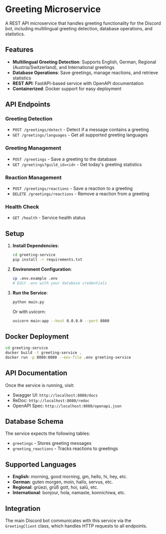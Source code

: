 # Greeting Microservice

A REST API microservice that handles greeting functionality for the Discord bot, including multilingual greeting detection, database operations, and statistics.

## Features

- **Multilingual Greeting Detection**: Supports English, German, Regional (Austria/Switzerland), and International greetings
- **Database Operations**: Save greetings, manage reactions, and retrieve statistics
- **REST API**: FastAPI-based service with OpenAPI documentation
- **Containerized**: Docker support for easy deployment

## API Endpoints

### Greeting Detection
- `POST /greetings/detect` - Detect if a message contains a greeting
- `GET /greetings/languages` - Get all supported greeting languages

### Greeting Management
- `POST /greetings` - Save a greeting to the database
- `GET /greetings?guild_id=<id>` - Get today's greeting statistics

### Reaction Management
- `POST /greetings/reactions` - Save a reaction to a greeting
- `DELETE /greetings/reactions` - Remove a reaction from a greeting

### Health Check
- `GET /health` - Service health status

## Setup

1. **Install Dependencies**:
   ```bash
   cd greeting-service
   pip install -r requirements.txt
   ```

2. **Environment Configuration**:
   ```bash
   cp .env.example .env
   # Edit .env with your database credentials
   ```

3. **Run the Service**:
   ```bash
   python main.py
   ```
   Or with uvicorn:
   ```bash
   uvicorn main:app --host 0.0.0.0 --port 8080
   ```

## Docker Deployment

```bash
cd greeting-service
docker build -t greeting-service .
docker run -p 8080:8080 --env-file .env greeting-service
```

## API Documentation

Once the service is running, visit:
- Swagger UI: `http://localhost:8080/docs`
- ReDoc: `http://localhost:8080/redoc`
- OpenAPI Spec: `http://localhost:8080/openapi.json`

## Database Schema

The service expects the following tables:
- `greetings` - Stores greeting messages
- `greeting_reactions` - Tracks reactions to greetings

## Supported Languages

- **English**: morning, good morning, gm, hello, hi, hey, etc.
- **German**: guten morgen, moin, hallo, servus, etc.
- **Regional**: grüezi, grüß gott, hoi, salü, etc.
- **International**: bonjour, hola, namaste, konnichiwa, etc.

## Integration

The main Discord bot communicates with this service via the `GreetingClient` class, which handles HTTP requests to all endpoints.